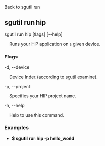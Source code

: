 Back to sgutil run


## sgutil run hip

sgutil run hip [flags] [--help]

  &nbsp; &nbsp; Runs your HIP application on a given device.


### Flags
-d, --device 

  &nbsp; &nbsp; Device Index (according to sgutil examine).


-p, --project

  &nbsp; &nbsp; Specifies your HIP project name.


-h, --help

  &nbsp; &nbsp; Help to use this command.


### Examples
* **$ sgutil run hip -p hello_world**
